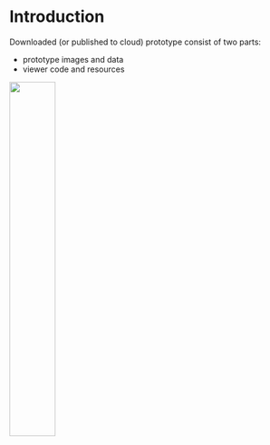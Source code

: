 # Introduction
Downloaded (or published to cloud) prototype consist of two parts:
- prototype images and data
- viewer code and resources

<img width="40%" src="https://raw.githubusercontent.com/ingrammicro/puzzle-publisher/master/examples/Pictures/Layer-Dialog.png"/>
